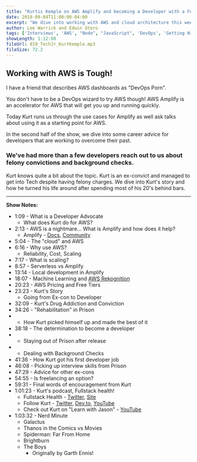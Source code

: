 ```yaml
---
title: "Kurtis Kemple on AWS Amplify and becoming a Developer with a Felony Conviction"
date: 2019-09-04T11:00:00-04:00
excerpt: "We dive into working with AWS and cloud architecture this week with Kurt Kemple, a developer advocate for AWS. Kurt teaches us about AWS Amplify and how to get started with AWS, and then shares his story about getting started in the Tech industry as an Ex-con."
author: Lee Warrick and Edwin Otero
tags: ['Interviews', 'AWS', "Node", "JavaScript", 'DevOps', 'Getting Hired', 'Kurtis Kemple']
showLength: 1:12:08
fileUrl: 019_TechJr_KurtKemple.mp3
fileSize: 72.2
---
```


## Working with AWS is Tough!

I have a friend that describes AWS dashboards as "DevOps Porn".

You don't have to be a DevOps wizard to try AWS though! AWS Amplify is an accelerator for AWS that will get you up and running quickly.

Today Kurt runs us through the use cases for Amplify as well ask talks about using it as a starting point for AWS.

In the second half of the show, we dive into some career advice for developers that are working to overcome their past.

### We've had more than a few developers reach out to us about felony convictions and background checks.

Kurt knows quite a bit about the topic. Kurt is an ex-convict and managed to get into Tech despite having felony charges. We dive into Kurt's story and how he turned his life around after spending most of his 20's behind bars.

---
**Show Notes:**

* 1:09 - What is a Developer Advocate
  * What does Kurt do for AWS?
* 2:13 - AWS is a nightmare... What is Amplify and how does it help?
    * Amplify - [Docs](https://t.co/XwKRthYHNB?amp=1), [Community](https://amplify.aws/community/)
* 5:04 - The "cloud" and AWS
* 6:16 - Why use AWS?
  * Reliability, Cost, Scaling
* 7:17 - What is scaling?
* 8:57 - Serverless vs Amplify
* 13:14 - Local development in Amplify
* 18:07 - Machine Learning and [AWS Rekognition](https://aws.amazon.com/rekognition/)
* 20:23 - AWS Pricing and Free Tiers
* 23:23 - Kurt's Story
  * Going from Ex-con to Developer
* 32:09 - Kurt's Drug Addiction and Conviction
* 34:26 - "Rehabilitation" in Prison
*   * How Kurt picked himself up and made the best of it
* 38:18 - The determination to become a developer
*   * Staying out of Prison after release
*   * Dealing with Background Checks
* 41:36 - How Kurt got his first developer job
* 46:08 - Picking up interview skills from Prison
* 47:29 - Advice for other ex-cons
* 54:55 - Is freelancing an option?
* 59:31 - Final words of encouragement from Kurt
* 1:01:23 - Kurt's podcast, Fullstack health!
  * Fullstack Health - [Twitter](https://twitter.com/FullstackHealth), [Site](https://fullstack.health/)
  * Follow Kurt - [Twitter](https://twitter.com/kurtiskemple), [Dev.to](https://t.co/pgxv06iyMV?amp=1), [YouTube](https://www.youtube.com/channel/UCOnaEARRnazjG2m7HvfEYpg)
  * Check out Kurt on "Learn with Jason" - [YouTube](https://www.youtube.com/watch?v=U6trl0_ynuM)
* 1:03:32 - Nerd Minute
  * Galactus
  * Thanos in the Comics vs Movies
  * Spiderman: Far From Home
  * Brightburn
  * The Boys
    * Originally by Garth Ennis!
